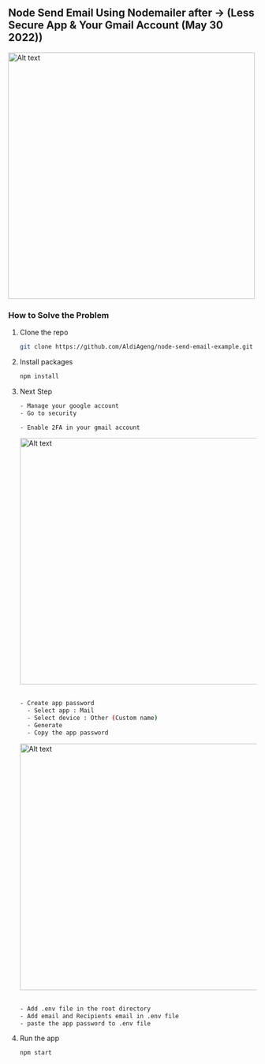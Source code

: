 ## Node Send Email Using Nodemailer after -> (Less Secure App & Your Gmail Account (May 30 2022))
<img src="https://media.discordapp.net/attachments/1060608985947963445/1060609191066218617/74LqL.png" width="500px" alt="Alt text" title="Optional title">


### How to Solve the Problem
1. Clone the repo
    ```sh
    git clone https://github.com/AldiAgeng/node-send-email-example.git
    ```
2. Install packages
    ```sh
    npm install
    ```
3. Next Step
    ```sh
    - Manage your google account
    - Go to security
    ```

    ```sh
    - Enable 2FA in your gmail account
    ```
    <img src="https://media.discordapp.net/attachments/1060608985947963445/1060609073520857170/Screenshot_2023-01-06_000443.jpg" width="500px" alt="Alt text" title="Optional title">
    </br>
    </br>
    
    ```sh
    - Create app password
      - Select app : Mail
      - Select device : Other (Custom name)
      - Generate
      - Copy the app password
    ```
    <img src="https://media.discordapp.net/attachments/1060608985947963445/1060610877801381898/Screenshot_2023-01-06_000626.jpg" width="500px" alt="Alt text" title="Optional title">
    </br>
    </br>

    ```sh
    - Add .env file in the root directory
    - Add email and Recipients email in .env file
    - paste the app password to .env file
    ```

4. Run the app
    ```sh
    npm start
    ```